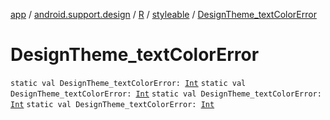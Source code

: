 [app](../../../index.md) / [android.support.design](../../index.md) / [R](../index.md) / [styleable](index.md) / [DesignTheme_textColorError](.)

# DesignTheme_textColorError

`static val DesignTheme_textColorError: `[`Int`](https://kotlinlang.org/api/latest/jvm/stdlib/kotlin/-int/index.html)
`static val DesignTheme_textColorError: `[`Int`](https://kotlinlang.org/api/latest/jvm/stdlib/kotlin/-int/index.html)
`static val DesignTheme_textColorError: `[`Int`](https://kotlinlang.org/api/latest/jvm/stdlib/kotlin/-int/index.html)
`static val DesignTheme_textColorError: `[`Int`](https://kotlinlang.org/api/latest/jvm/stdlib/kotlin/-int/index.html)